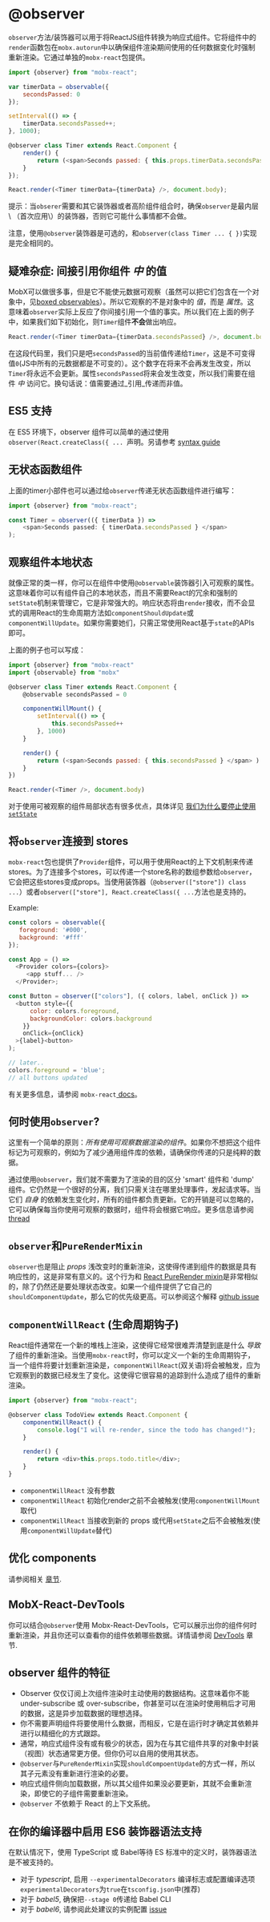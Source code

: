 # @observer

`observer`方法\/装饰器可以用于将ReactJS组件转换为响应式组件。它将组件中的`render`函数包在`mobx.autorun`中以确保组件渲染期间使用的任何数据变化时强制重新渲染。它通过单独的`mobx-react`包提供。

```javascript
import {observer} from "mobx-react";

var timerData = observable({
    secondsPassed: 0
});

setInterval(() => {
    timerData.secondsPassed++;
}, 1000);

@observer class Timer extends React.Component {
    render() {
        return (<span>Seconds passed: { this.props.timerData.secondsPassed } </span> )
    }
});

React.render(<Timer timerData={timerData} />, document.body);
```

提示：当`obserer`需要和其它装饰器或者高阶组件组合时，确保`observer`是最内层\ （首次应用\）的装饰器，否则它可能什么事情都不会做。

注意，使用`@observer`装饰器是可选的，和`observer(class Timer ... { })`实现是完全相同的。

## 疑难杂症: 间接引用你组件 _中_ 的值

MobX可以做很多事，但是它不能使元数据可观察（虽然可以把它们包含在一个对象中，见[boxed observables](boxed.md)）。所以它观察的不是对象中的 _值_，而是 _属性_。这意味着`observer`实际上反应了你间接引用一个值的事实。所以我们在上面的例子中，如果我们如下初始化，则`Timer`组件**不会**做出响应。

```javascript
React.render(<Timer timerData={timerData.secondsPassed} />, document.body)
```

在这段代码里，我们只是吧`secondsPassed`的当前值传递给`Timer`，这是不可变得值`0`(JS中所有的元数据都是不可变的）。这个数字在将来不会再发生改变，所以`Timer`将永远不会更新。属性`secondsPassed`将来会发生改变，所以我们需要在组件 _中_ 访问它。换句话说：值需要通过_引用_传递而非值。 

## ES5 支持

在 ES5 环境下，observer 组件可以简单的通过使用`observer(React.createClass({ ... `声明。另请参考 [syntax guide](../best/syntax.md)

## 无状态函数组件

上面的timer小部件也可以通过给`observer`传递无状态函数组件进行编写：

```javascript
import {observer} from "mobx-react";

const Timer = observer(({ timerData }) =>
    <span>Seconds passed: { timerData.secondsPassed } </span>
);
```

## 观察组件本地状态

就像正常的类一样，你可以在组件中使用`@observable`装饰器引入可观察的属性。这意味着你可以有组件自己的本地状态，而且不需要React的冗余和强制的`setState`机制来管理它，它是非常强大的。响应状态将由`render`接收，而不会显式的调用React的生命周期方法如`componentShouldUpdate`或`componentWillUpdate`。如果你需要她们，只需正常使用React基于`state`的APIs即可。

上面的例子也可以写成：

```javascript
import {observer} from "mobx-react"
import {observable} from "mobx"

@observer class Timer extends React.Component {
    @observable secondsPassed = 0

    componentWillMount() {
        setInterval(() => {
            this.secondsPassed++
        }, 1000)
    }

    render() {
        return (<span>Seconds passed: { this.secondsPassed } </span> )
    }
})

React.render(<Timer />, document.body)
```

对于使用可被观察的组件局部状态有很多优点，具体详见 [我们为什么要停止使用`setState`](https://medium.com/@mweststrate/3-reasons-why-i-stopped-using-react-setstate-ab73fc67a42e)

## 将`observer`连接到 stores

`mobx-react`包也提供了`Provider`组件，可以用于使用React的上下文机制来传递stores。为了连接多个stores，可以传递一个store名称的数组参数给`observer`，它会把这些stores变成props。当使用装饰器（`@observer(["store"]) class ...`）或者`observer(["store"], React.createClass({ ...`方法也是支持的。

Example:

```javascript
const colors = observable({
   foreground: '#000',
   background: '#fff'
});

const App = () =>
  <Provider colors={colors}>
     <app stuff... />
  </Provider>;

const Button = observer(["colors"], ({ colors, label, onClick }) =>
  <button style={{
      color: colors.foreground,
      backgroundColor: colors.background
    }}
    onClick={onClick}
  >{label}<button>
);

// later..
colors.foreground = 'blue';
// all buttons updated
```

有关更多信息，请参阅 `mobx-react`[ docs](https://github.com/mobxjs/mobx-react#provider-experimental)。

## 何时使用`observer`?

这里有一个简单的原则：_所有使用可观察数据渲染的组件_。如果你不想把这个组件标记为可观察的，例如为了减少通用组件库的依赖，请确保你传递的只是纯粹的数据。

通过使用`@observer`，我们就不需要为了渲染的目的区分 'smart' 组件和 'dump' 组件。它仍然是一个很好的分离，我们只需关注在哪里处理事件，发起请求等。当它们 _自身_ 的依赖发生变化时，所有的组件都负责更新。它的开销是可以忽略的，它可以确保每当你使用可观察的数据时，组件将会根据它响应。更多信息请参阅 [thread](https://www.reddit.com/r/reactjs/comments/4vnxg5/free_eggheadio_course_learn_mobx_react_in_30/d61oh0l)

## `observer`和`PureRenderMixin`

`observer`也是阻止 _props_ 浅改变时的重新渲染，这使得传递到组件的数据是具有响应性的，这是非常有意义的。这个行为和 [React PureRender mixin](https://facebook.github.io/react/docs/pure-render-mixin.html)是非常相似的，除了仍然还是要处理状态改变。如果一个组件提供了它自己的`shouldComponentUpdate`，那么它的优先级更高。可以参阅这个解释 [github issue](https://github.com/mobxjs/mobx/issues/101)

## `componentWillReact` (生命周期钩子)

React组件通常在一个新的堆栈上渲染，这使得它经常很难弄清楚到底是什么 _导致_ 了组件的重新渲染。当使用`mobx-react`时，你可以定义一个新的生命周期钩子，当一个组件将要计划重新渲染是，`componentWillReact`(双关语)将会被触发，应为它观察到的数据已经发生了变化。这使得它很容易的追踪到什么造成了组件的重新渲染。

```javascript
import {observer} from "mobx-react";

@observer class TodoView extends React.Component {
    componentWillReact() {
        console.log("I will re-render, since the todo has changed!");
    }

    render() {
        return <div>this.props.todo.title</div>;
    }
}
```

* `componentWillReact` 没有参数
* `componentWillReact` 初始化render之前不会被触发(使用`componentWillMount`取代)
* `componentWillReact` 当接收到新的 props 或代用`setState`之后不会被触发(使用`componentWillUpdate`替代)

## 优化 components

请参阅相关 [章节](../best/react-performance.md).

## MobX-React-DevTools

你可以结合`@observer`使用 Mobx-React-DevTools，它可以展示出你的组件何时重新渲染，并且你还可以查看你的组件依赖哪些数据。详情请参阅 [DevTools](../best/devtools.md) 章节.

##  observer 组件的特征

* Observer 仅仅订阅上次组件渲染时主动使用的数据结构。这意味着你不能 under-subscribe 或 over-subscribe，你甚至可以在渲染时使用稍后才可用的数据，这是异步加载数据的理想选择。
* 你不需要声明组件将要使用什么数据，而相反，它是在运行时才确定其依赖并进行以精细化的方式跟踪。
* 通常，响应式组件没有或有极少的状态，因为在与其它组件共享的对象中封装（视图）状态通常更方便。但你仍可以自用的使用其状态。
* `@observer`与`PureRenderMixin`实现`shouldCompoentUpdate`的方式一样，所以其子元素没有重新进行渲染的必要。
* 响应式组件侧向加载数据，所以其父组件如果没必要更新，其就不会重新渲染，即使它的子组件需要重新渲染。
* `@observer` 不依赖于 React 的上下文系统。

## 在你的编译器中启用 ES6 装饰器语法支持

在默认情况下，使用 TypeScript 或 Babel等待 ES 标准中的定义时，装饰器语法是不被支持的。

* 对于 _typescript_, 启用 `--experimentalDecorators` 编译标志或配置编译选项`experimentalDecorators`为`true`在`tsconfig.json`中(推荐)
* 对于 _babel5_, 确保把`--stage 0`传递给 Babel CLI
* 对于 _babel6_, 请参阅此处建议的实例配置 [issue](https://github.com/mobxjs/mobx/issues/105)


